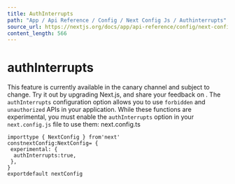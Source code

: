 ```yaml
---
title: AuthInterrupts
path: "App / Api Reference / Config / Next Config Js / Authinterrupts"
source_url: https://nextjs.org/docs/app/api-reference/config/next-config-js/authInterrupts
content_length: 566
---
```


# authInterrupts
This feature is currently available in the canary channel and subject to change. Try it out by upgrading Next.js, and share your feedback on .
The `authInterrupts` configuration option allows you to use `forbidden` and `unauthorized` APIs in your application. While these functions are experimental, you must enable the `authInterrupts` option in your `next.config.js` file to use them:
next.config.ts
```
importtype { NextConfig } from'next'
constnextConfig:NextConfig= {
 experimental: {
  authInterrupts:true,
 },
}
exportdefault nextConfig
```
